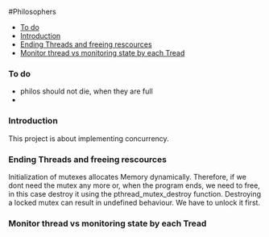 #Philosophers


- [To do](#to-do)
- [Introduction](#introduction)
- [Ending Threads and freeing rescources](#ending-threads-and-freeing-rescources)
- [Monitor thread vs monitoring state by each Tread](#monitor-thread-vs-monitoring-state-by-each-tread)

### To do 
- philos should not die, when they are full
- 

### Introduction
This project is about implementing concurrency.

### Ending Threads and freeing rescources
Initialization of mutexes allocates Memory dynamically.
Therefore, if we dont need the mutex any more or, when the program ends, we need to free, in this case destroy it using the pthread_mutex_destroy function.
Destroying a locked mutex can result in undefined behaviour. We have to unlock it first.

### Monitor thread vs monitoring state by each Tread
